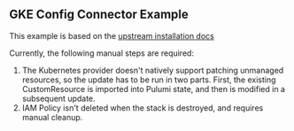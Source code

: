 ## GKE Config Connector Example

This example is based on the [upstream installation docs](https://cloud.google.com/config-connector/docs/how-to/install-upgrade-uninstall)

Currently, the following manual steps are required:
1. The Kubernetes provider doesn't natively support patching unmanaged resources, so the update has to be run in two
parts. First, the existing CustomResource is imported into Pulumi state, and then is modified in a subsequent update.
2. IAM Policy isn't deleted when the stack is destroyed, and requires manual cleanup.
